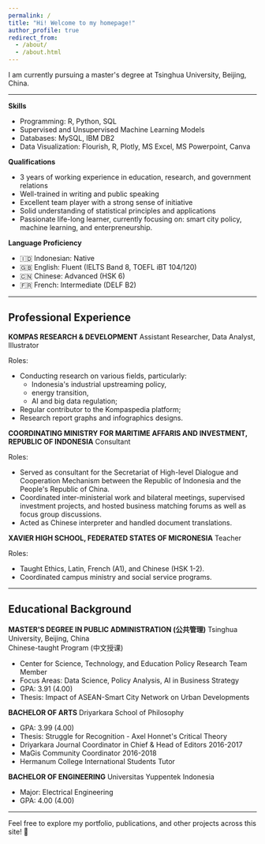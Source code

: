 ```yaml
---
permalink: /
title: "Hi! Welcome to my homepage!"
author_profile: true
redirect_from: 
  - /about/
  - /about.html
---
```


I am currently pursuing a master's degree at Tsinghua University, Beijing, China.

---
**Skills**
- Programming: R, Python, SQL
- Supervised and Unsupervised Machine Learning Models
- Databases: MySQL, IBM DB2
- Data Visualization: Flourish, R, Plotly, MS Excel, MS Powerpoint, Canva 

**Qualifications**
- 3 years of working experience in education, research, and government relations  
- Well-trained in writing and public speaking 
- Excellent team player with a strong sense of initiative   
- Solid understanding of statistical principles and applications
- Passionate life-long learner, currently focusing on: smart city policy, machine learning, and enterpreneurship. 

**Language Proficiency**
- 🇮🇩 Indonesian: Native  
- 🇬🇧 English: Fluent (IELTS Band 8, TOEFL iBT 104/120)  
- 🇨🇳 Chinese: Advanced (HSK 6)  
- 🇫🇷 French: Intermediate (DELF B2)  

---

Professional Experience
---

**KOMPAS RESEARCH & DEVELOPMENT**
Assistant Researcher, Data Analyst, Illustrator <br/>

Roles:
- Conducting research on various fields, particularly:  
  - Indonesia's industrial upstreaming policy, <br/>
  - energy transition, <br/>
  - AI and big data regulation; <br/>
- Regular contributor to the Kompaspedia platform;  
- Research report graphs and infographics designs.

**COORDINATING MINISTRY FOR MARITIME AFFARIS AND INVESTMENT, REPUBLIC OF INDONESIA** 
Consultant <br/>

Roles:
- Served as consultant for the Secretariat of High-level Dialogue and Cooperation Mechanism between the Republic of Indonesia and the People's Republic of China.  
- Coordinated inter-ministerial work and bilateral meetings, supervised investment projects, and hosted business matching forums as well as focus group discussions.  
- Acted as Chinese interpreter and handled document translations.

**XAVIER HIGH SCHOOL, FEDERATED STATES OF MICRONESIA**
Teacher <br/>

Roles:
- Taught Ethics, Latin, French (A1), and Chinese (HSK 1-2).  
- Coordinated campus ministry and social service programs.

---

Educational Background
---

**MASTER'S DEGREE IN PUBLIC ADMINISTRATION (公共管理)**
Tsinghua University, Beijing, China <br/>
Chinese-taught Program (中文授课) <br/>

- Center for Science, Technology, and Education Policy Research Team Member
- Focus Areas: Data Science, Policy Analysis, AI in Business Strategy
- GPA: 3.91 (4.00)
- Thesis: Impact of ASEAN-Smart City Network on Urban Developments

**BACHELOR OF ARTS** 
Driyarkara School of Philosophy <br/>

- GPA: 3.99 (4.00)
- Thesis: Struggle for Recognition - Axel Honnet's Critical Theory
- Driyarkara Journal Coordinator in Chief & Head of Editors 2016-2017
- MaGis Community Coordinator 2016-2018 
- Hermanum College International Students Tutor

**BACHELOR OF ENGINEERING** 
Universitas Yuppentek Indonesia <br/>

- Major: Electrical Engineering
- GPA: 4.00 (4.00)

---

Feel free to explore my portfolio, publications, and other projects across this site! 🌟

